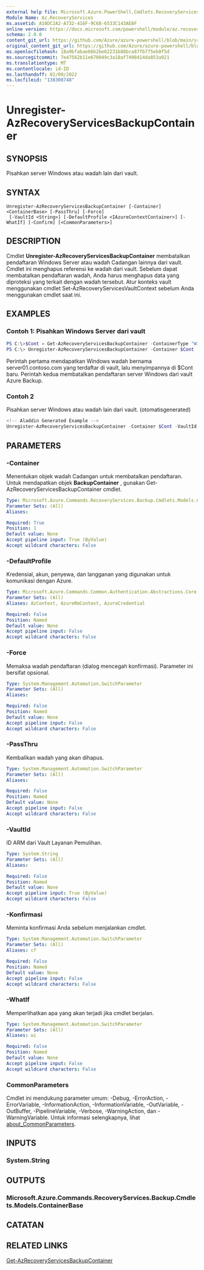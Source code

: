 ```yaml
---
external help file: Microsoft.Azure.PowerShell.Cmdlets.RecoveryServices.Backup.dll-Help.xml
Module Name: Az.RecoveryServices
ms.assetid: A10DC2A2-A732-416F-9C68-6533C143AE8F
online version: https://docs.microsoft.com/powershell/module/az.recoveryservices/unregister-azrecoveryservicesbackupcontainer
schema: 2.0.0
content_git_url: https://github.com/Azure/azure-powershell/blob/main/src/RecoveryServices/RecoveryServices/help/Unregister-AzRecoveryServicesBackupContainer.md
original_content_git_url: https://github.com/Azure/azure-powershell/blob/main/src/RecoveryServices/RecoveryServices/help/Unregister-AzRecoveryServicesBackupContainer.md
ms.openlocfilehash: 18a9bfabae66b2be62231b88bca87fb775eb0f5d
ms.sourcegitcommit: 7e47562b11e670049c3a18af7498414da853a921
ms.translationtype: MT
ms.contentlocale: id-ID
ms.lasthandoff: 02/09/2022
ms.locfileid: "138308748"
---
```

# Unregister-AzRecoveryServicesBackupContainer

## SYNOPSIS
Pisahkan server Windows atau wadah lain dari vault.

## SYNTAX

```
Unregister-AzRecoveryServicesBackupContainer [-Container] <ContainerBase> [-PassThru] [-Force]
 [-VaultId <String>] [-DefaultProfile <IAzureContextContainer>] [-WhatIf] [-Confirm] [<CommonParameters>]
```

## DESCRIPTION
Cmdlet **Unregister-AzRecoveryServicesBackupContainer** membatalkan pendaftaran Windows Server atau wadah Cadangan lainnya dari vault.
Cmdlet ini menghapus referensi ke wadah dari vault.
Sebelum dapat membatalkan pendaftaran wadah, Anda harus menghapus data yang diproteksi yang terkait dengan wadah tersebut.
Atur konteks vault menggunakan cmdlet Set-AzRecoveryServicesVaultContext sebelum Anda menggunakan cmdlet saat ini.

## EXAMPLES

### Contoh 1: Pisahkan Windows Server dari vault
```powershell
PS C:\>$Cont = Get-AzRecoveryServicesBackupContainer -ContainerType "Windows" -BackupManagementType MAB -Name "server01.contoso.com"
PS C:\> Unregister-AzRecoveryServicesBackupContainer -Container $Cont
```

Perintah pertama mendapatkan Windows wadah bernama server01.contoso.com yang terdaftar di vault, lalu menyimpannya di $Cont baru.
Perintah kedua membatalkan pendaftaran server Windows dari vault Azure Backup.

### Contoh 2

Pisahkan server Windows atau wadah lain dari vault. (otomatisgenerated)

```powershell
<!-- Aladdin Generated Example --> 
Unregister-AzRecoveryServicesBackupContainer -Container $Cont -VaultId $vault.ID
```

## PARAMETERS

### -Container
Menentukan objek wadah Cadangan untuk membatalkan pendaftaran.
Untuk mendapatkan objek **BackupContainer** , gunakan Get-AzRecoveryServicesBackupContainer cmdlet.

```yaml
Type: Microsoft.Azure.Commands.RecoveryServices.Backup.Cmdlets.Models.ContainerBase
Parameter Sets: (All)
Aliases:

Required: True
Position: 1
Default value: None
Accept pipeline input: True (ByValue)
Accept wildcard characters: False
```

### -DefaultProfile
Kredensial, akun, penyewa, dan langganan yang digunakan untuk komunikasi dengan Azure.

```yaml
Type: Microsoft.Azure.Commands.Common.Authentication.Abstractions.Core.IAzureContextContainer
Parameter Sets: (All)
Aliases: AzContext, AzureRmContext, AzureCredential

Required: False
Position: Named
Default value: None
Accept pipeline input: False
Accept wildcard characters: False
```

### -Force
Memaksa wadah pendaftaran (dialog mencegah konfirmasi). Parameter ini bersifat opsional.

```yaml
Type: System.Management.Automation.SwitchParameter
Parameter Sets: (All)
Aliases:

Required: False
Position: Named
Default value: None
Accept pipeline input: False
Accept wildcard characters: False
```

### -PassThru
Kembalikan wadah yang akan dihapus.

```yaml
Type: System.Management.Automation.SwitchParameter
Parameter Sets: (All)
Aliases:

Required: False
Position: Named
Default value: None
Accept pipeline input: False
Accept wildcard characters: False
```

### -VaultId
ID ARM dari Vault Layanan Pemulihan.

```yaml
Type: System.String
Parameter Sets: (All)
Aliases:

Required: False
Position: Named
Default value: None
Accept pipeline input: True (ByValue)
Accept wildcard characters: False
```

### -Konfirmasi
Meminta konfirmasi Anda sebelum menjalankan cmdlet.

```yaml
Type: System.Management.Automation.SwitchParameter
Parameter Sets: (All)
Aliases: cf

Required: False
Position: Named
Default value: None
Accept pipeline input: False
Accept wildcard characters: False
```

### -WhatIf
Memperlihatkan apa yang akan terjadi jika cmdlet berjalan. 

```yaml
Type: System.Management.Automation.SwitchParameter
Parameter Sets: (All)
Aliases: wi

Required: False
Position: Named
Default value: None
Accept pipeline input: False
Accept wildcard characters: False
```

### CommonParameters
Cmdlet ini mendukung parameter umum: -Debug, -ErrorAction, -ErrorVariable, -InformationAction, -InformationVariable, -OutVariable, -OutBuffer, -PipelineVariable, -Verbose, -WarningAction, dan -WarningVariable. Untuk informasi selengkapnya, lihat [about_CommonParameters](http://go.microsoft.com/fwlink/?LinkID=113216).

## INPUTS

### System.String

## OUTPUTS

### Microsoft.Azure.Commands.RecoveryServices.Backup.Cmdlets.Models.ContainerBase

## CATATAN

## RELATED LINKS

[Get-AzRecoveryServicesBackupContainer](./Get-AzRecoveryServicesBackupContainer.md)


